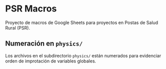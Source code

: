 # PSR Macros
Proyecto de macros de Google Sheets para proyectos en Postas de Salud Rural (PSR).



## Numeración en `physics/`
Los archivos en el subdirectorio `physics/` están numerados para evidenciar orden de improtación de variables globales.